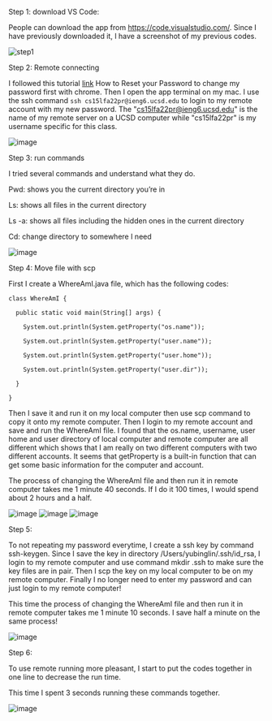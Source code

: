 Step 1: download VS Code:

People can download the app from https://code.visualstudio.com/. Since I have previously downloaded it, I have a screenshot of my previous codes.

![step1](https://user-images.githubusercontent.com/114268165/193391609-1548eed3-77bd-44e4-a191-c2c96d7d4ed2.jpg)


Step 2: Remote connecting

I followed this tutorial [link](https://docs.google.com/document/d/1hs7CyQeh-MdUfM9uv99i8tqfneos6Y8bDU0uhn1wqho/edit) How to Reset your Password to change my password first with chrome. Then I open the app terminal on my mac. I use the ssh command `ssh cs15lfa22pr@ieng6.ucsd.edu` to login to my remote account with my new password. The "cs15lfa22pr@ieng6.ucsd.edu" is the name of my remote server on a UCSD computer while "cs15lfa22pr" is my username specific for this class.

![image](https://user-images.githubusercontent.com/114268165/193387757-0edf2fad-0554-44aa-ac12-06729532f11f.jpg)


Step 3: run commands

I tried several commands and understand what they do.

Pwd: shows you the current directory you’re in

Ls: shows all files in the current directory

Ls -a: shows all files including the hidden ones in the current directory

Cd: change directory to somewhere I need

![image](https://user-images.githubusercontent.com/114268165/193388235-7a959267-159e-4973-bc12-24b5fde976b9.jpg)
 
 
Step 4: Move file with scp

First I create a WhereAmI.java file, which has the following codes:
```
class WhereAmI {

  public static void main(String[] args) {
  
    System.out.println(System.getProperty("os.name"));
    
    System.out.println(System.getProperty("user.name"));
    
    System.out.println(System.getProperty("user.home"));
    
    System.out.println(System.getProperty("user.dir"));
    
  }
  
}
```
Then I save it and run it on my local computer then use scp command to copy it onto my remote computer. Then I login to my remote account and save and run the WhereAmI file. I found that the os.name, username, user home and user directory of local computer and remote computer are all different which shows that I am really on two different computers with two different accounts. It seems that getProperty is a built-in function that can get some basic information for the computer and account.

The process of changing the WhereAmI file and then run it in remote computer takes me 1 minute 40 seconds. If I do it 100 times, I would spend about 2 hours and a half.

![image](https://user-images.githubusercontent.com/114268165/193388640-81748461-a1ad-4a74-bad3-7cc54b47eaa0.jpg)
![image](https://user-images.githubusercontent.com/114268165/193388860-3d70d416-2816-435c-b42c-0fda7b33d4f0.jpg)
![image](https://user-images.githubusercontent.com/114268165/193389314-26b96349-e952-48b9-ae4d-0a6fffc0e066.jpg)


Step 5:

To not repeating my password everytime, I create a ssh key by command ssh-keygen. Since I save the key in directory /Users/yubinglin/.ssh/id_rsa, I login to my remote computer and use command mkdir .ssh to make sure the key files are in pair. Then I scp the key on my local computer to be on my remote computer. Finally I no longer need to enter my password and can just login to my remote computer!

This time the process of changing the WhereAmI file and then run it in remote computer takes me 1 minute 10 seconds. I save half a minute on the same process!

![image](https://user-images.githubusercontent.com/114268165/193389669-f930e00a-fb56-426b-8878-5d417ba9730b.jpg)

Step 6:

To use remote running more pleasant, I start to put the codes together in one line to decrease the run time.

This time I spent 3 seconds running these commands together.

![image](https://user-images.githubusercontent.com/114268165/193389973-66ee814e-3751-4b11-aebf-bde25f2ba2ed.jpg)


